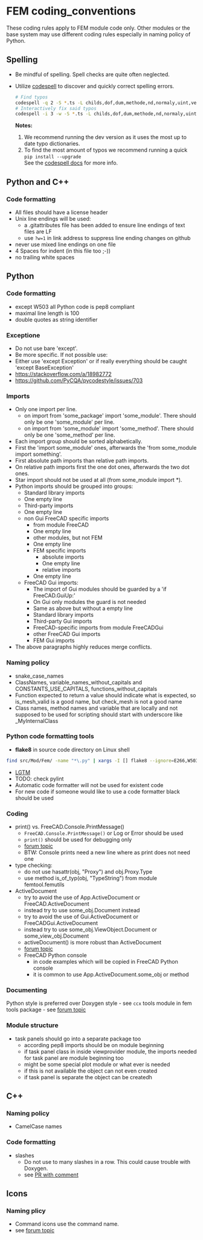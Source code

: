 # FEM coding_conventions
These coding rules apply to FEM module code only. Other modules or the base system may use different coding rules especially in naming policy of Python.


## Spelling
- Be mindful of spelling. Spell checks are quite often neglected.
- Utilize [codespell](https://github.com/codespell-project/codespell) to discover and quickly correct spelling errors.  

  ```bash
  # Find typos
  codespell -q 2 -S *.ts -L childs,dof,dum,methode,nd,normaly,uint,vertexes,freez src/Mod/Fem/
  # Interactively fix said typos
  codespell -i 3 -w -S *.ts -L childs,dof,dum,methode,nd,normaly,uint,vertexes,freez src/Mod/Fem/
  ```

  **Notes:**  
  1) We recommend running the dev version as it uses the most up to date typo dictionaries.  
  2) To find the most amount of typos we recommend running a quick `pip install --upgrade`  
  See the [codespell docs](https://github.com/codespell-project/codespell#updating) for more info.


## Python and C++
### Code formatting
- All files should have a license header
- Unix line endings will be used:
    - a .gitattributes file has been added to ensure line endings of text files are LF
    - use `?w=1` in link address to suppress line ending changes on github
- never use mixed line endings on one file
- 4 Spaces for indent (in this file too ;-))
- no trailing white spaces


## Python
### Code formatting
- except W503 all Python code is pep8 compliant
- maximal line length is 100
- double quotes as string identifier

### Exceptione
- Do not use bare 'except'.
- Be more specific. If not possible use:
- Either use 'except Exception' or if really everything should be caught 'except BaseException'
- https://stackoverflow.com/a/18982772
- https://github.com/PyCQA/pycodestyle/issues/703

### Imports
- Only one import per line.
    - on import from 'some_package' import 'some_module'. There should only be one 'some_module' per line.
    - on import from 'some_module' import 'some_method'. There should only be one 'some_method' per line.
- Each import group should be sorted alphabetically.
- First the 'import some_module' ones, afterwards the 'from some_module import something'.
- First absolute path imports than relative path imports.
- On relative path imports first the one dot ones, afterwards the two dot ones.
- Star import should not be used at all (from some_module import *).
- Python imports should be grouped into groups:
    - Standard library imports
    - One empty line
    - Third-party imports
    - One empty line
    - non Gui FreeCAD specific imports
        - from module FreeCAD
        - One empty line
        - other modules, but not FEM
        - One empty line
        - FEM specific imports
            - absolute imports
            - One empty line
            - relative imports
        - One empty line
    - FreeCAD Gui imports: 
        - The import of Gui modules should be guarded by a 'if FreeCAD.GuiUp:'
        - On Gui only modules the guard is not needed
        - Same as above but without a empty line
        - Standard library imports
        - Third-party Gui imports
        - FreeCAD-specific imports from module FreeCADGui
        - other FreeCAD Gui imports
        - FEM Gui imports
- The above paragraphs highly reduces merge conflicts.

### Naming policy
- snake_case_names
- ClassNames, variable_names_without_capitals and CONSTANTS_USE_CAPITALS, functions_without_capitals
- Function expected to return a value should indicate what is expected, so is_mesh_valid is a good name, but check_mesh is not a good name
- Class names, method names and variable that are locally and not supposed to be used for scripting should start with underscore like _MyInternalClass

### Python code formatting tools
- **flake8** in source code directory on Linux shell
```bash
find src/Mod/Fem/ -name "*\.py" | xargs -I [] flake8 --ignore=E266,W503 --max-line-length=100 []
```
- [LGTM](https://lgtm.com/projects/g/FreeCAD/FreeCAD/latest/files/src/Mod/Fem/)
- TODO: check pylint
- Automatic code formatter will not be used for existent code
- For new code if someone would like to use a code formatter black should be used

### Coding
- print() vs. FreeCAD.Console.PrintMessage()
    - `FreeCAD.Console.PrintMessage()` or Log or Error should be used
    - `print()` should be used for debugging only
    - [forum topic](https://forum.freecadweb.org/viewtopic.php?f=10&t=39110) 
    - BTW: Console prints need a new line where as print does not need one
- type checking:
    - do not use hasattr(obj, "Proxy") and obj.Proxy.Type
    - use method is_of_typ(obj, "TypeString") from module femtool.femutils
- ActiveDocument
    - try to avoid the use of App.ActiveDocument or FreeCAD.ActiveDocument
    - instead try to use some_obj.Document instead
    - try to avoid the use of Gui.ActiveDocument or FreeCADGui.ActiveDocument
    - instead try to use some_obj.ViewObject.Document or some_view_obj.Document
    - activeDocument() is more robust than ActiveDocument
    - [forum topic](https://forum.freecadweb.org/viewtopic.php?f=10&t=44133)
    - FreeCAD Python console
        - in code examples which will be copied in FreeCAD Python console
        - it is common to use App.ActiveDocument.some_obj or method
    
### Documenting
Python style is preferred over Doxygen style
    - see `ccx` tools module in fem tools package
    - see [forum topic](https://forum.freecadweb.org/viewtopic.php?f=10&t=37094)

### Module structure
- task panels should go into a separate package too
    - according pep8 imports should be on module beginning
    - if task panel class in inside viewprovider module, the imports needed for task panel are module beginning too
    - might be some special plot module or what ever is needed
    - if this is not available the object can not even created
    - if task panel is separate the object can be createdh


## C++
### Naming policy
- CamelCase names

### Code formatting
- slashes
    - Do not use to many slashes in a row. This could cause trouble with Doxygen.
    - see [PR with comment](https://github.com/FreeCAD/FreeCAD/pull/2757#discussion_r355218913)


## Icons
### Naming plicy
- Command icons use the command name.
- see [forum topic](https://forum.freecadweb.org/viewtopic.php?f=18&t=43379)
